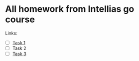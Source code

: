 # All homework from Intellias go course

Links:

- [ ] [Task 1](https://github.com/arimatakao/intellias-go-course-homework-1)
- [ ] Task 2
- [ ] [Task 3](https://github.com/arimatakao/intellias-go-course-homework-3)